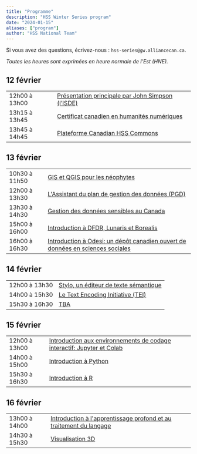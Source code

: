 ```yaml
---
title: "Programme"
description: "HSS Winter Series program"
date: "2024-01-15"
aliases: ["program"]
author: "HSS National Team"
---
```


Si vous avez des questions, écrivez-nous : `hss-series@gw.alliancecan.ca`.

*Toutes les heures sont exprimées en heure normale de l’Est (HNE).*

## 12 février

<table>
  <tr>
    <td>12h00 à 13h00</td>
    <td><a href="../keynote">Présentation principale par John Simpson (l’ISDE)</a></td>
  </tr>
  <tr>
    <td>13h15 à 13h45</td>
    <td><a href="../certificate">Certificat canadien en humanités numériques
</a></td>
  </tr>
  <tr>
    <td>13h45 à 14h45</td>
    <td colspan="3"><a href="../commons">Plateforme Canadian HSS Commons</a></td>
  </tr>
</table>

## 13 février

<table>
  <tr>
    <td>10h30 à 11h50</td>
    <td colspan="3"><a href="../gis">GIS et QGIS pour les néophytes</a></td>
  </tr>
  <tr>
    <td>12h00 à 13h30</td>
    <td colspan="3"><a href="../dmp">L'Assistant du plan de gestion des données (PGD)</a></td>
  </tr>
  <tr>
    <td>13h30 à 14h30</td>
    <td colspan="3"><a href="../sensitive">Gestion des données sensibles au Canada</a></td>
  </tr>
  <tr>
    <td>15h00 à 16h00</td>
    <td colspan="3"><a href="../frdr">Introduction à DFDR, Lunaris et Borealis</a></td>
  </tr>
  <tr>
    <td>16h00 à 16h30</td>
    <td colspan="3"><a href="../odesi">Introduction à Odesi: un dépôt canadien ouvert de données en sciences sociales</a></td>
  </tr>
</table>

## 14 février

<table>
  <tr>
    <td>12h00 à 13h30</td>
    <td colspan="3"><a href="../stylo">Stylo, un éditeur de texte sémantique</a></td>
  </tr>
  <tr>
    <td>14h00 à 15h30</td>
    <td colspan="3"><a href="../tei">Le Text Encoding Initiative (TEI)</a></td>
  </tr>
  <tr>
    <td>15h30 à 16h30</td>
    <td colspan="3"><a href="">TBA</a></td>
  </tr>
</table>

## 15 février

<table>
  <tr>
    <td>12h00 à 13h00</td>
    <td colspan="3"><a href="../jupyter">Introduction aux environnements de codage interactif: Jupyter et Colab</a></td>
  </tr>
  <tr>
    <td>14h00 à 15h00</td>
    <td colspan="3"><a href="../python">Introduction à Python</a></td>
  </tr>
  <tr>
    <td>15h30 à 16h30</td>
    <td colspan="3"><a href="../r">Introduction à R</a></td>
  </tr>
</table>

## 16 février

<table>
  <tr>
    <td>13h00 à 14h00</td>
    <td colspan="3"><a href="../deep">Introduction à l'apprentissage profond et au traitement du langage</a></td>
  </tr>
  <tr>
    <td>14h30 à 15h30</td>
    <td colspan="3"><a href="../vis">Visualisation 3D</a></td>
  </tr>
</table>
